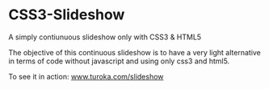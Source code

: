 # CSS3-Slideshow
A simply contiunuous slideshow only with CSS3 & HTML5


The objective of this continuous slideshow is to have a very light alternative in terms of code 
without javascript and using only css3 and html5.

To see it in action:
www.turoka.com/slideshow
